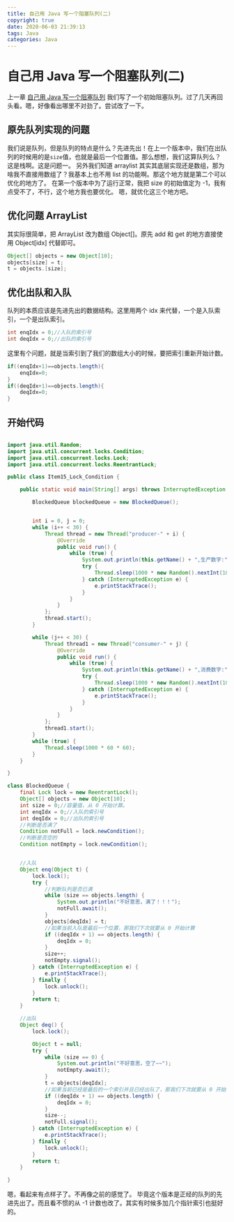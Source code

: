 ```yaml
---
title: 自己用 Java 写一个阻塞队列(二)
copyright: true
date: 2020-06-03 21:39:13
tags: Java
categories: Java
---
```


# 自己用 Java 写一个阻塞队列(二)

上一章 [自己用 Java 写一个阻塞队列](http://chenzhijun.me/2020/05/27/java-thread-lock-condition-blockqueue/) 我们写了一个初始阻塞队列。过了几天再回头看。嗯，好像看出哪里不对劲了。尝试改了一下。

## 原先队列实现的问题

我们说是队列，但是队列的特点是什么？先进先出！在上一个版本中，我们在出队列的时候用的是`size`值，也就是最后一个位置值。那么想想，我们这算队列么？这是栈啊。这是问题一。
另外我们知道 arraylist 其实其底层实现还是数组，那为啥我不直接用数组了？我基本上也不用 list 的功能啊。那这个地方就是第二个可以优化的地方了。
在第一个版本中为了运行正常，我把 size 的初始值定为 -1，我有点受不了，不行，这个地方我也要优化。
嗯，就优化这三个地方吧。

## 优化问题 ArrayList

其实际很简单，把 ArrayList 改为数组 Object[]。原先 add 和 get 的地方直接使用 Object[idx] 代替即可。

```java
Object[] objects = new Object[10];
objects[size] = t;
t = objects.[size];
```

## 优化出队和入队

队列的本质应该是先进先出的数据结构。这里用两个 idx 来代替，一个是入队索引，一个是出队索引。

```java
int enqIdx = 0;//入队的索引号
int deqIdx = 0;//出队的索引号
```
这里有个问题，就是当索引到了我们的数组大小的时候，要把索引重新开始计数。

```java
if((enqIdx+1)==objects.length){
    enqIdx=0;
}
if((deqIdx+1)==objects.length){
    deqIdx=0;
}
```

## 开始代码

<!--more-->
```java

import java.util.Random;
import java.util.concurrent.locks.Condition;
import java.util.concurrent.locks.Lock;
import java.util.concurrent.locks.ReentrantLock;

public class Item15_Lock_Condition {

    public static void main(String[] args) throws InterruptedException {

        BlockedQueue blockedQueue = new BlockedQueue();


        int i = 0, j = 0;
        while (i++ < 30) {
            Thread thread = new Thread("producer-" + i) {
                @Override
                public void run() {
                    while (true) {
                        System.out.println(this.getName() + ",生产数字:" + blockedQueue.enq(new Random().nextInt(10)));
                        try {
                            Thread.sleep(1000 * new Random().nextInt(10));
                        } catch (InterruptedException e) {
                            e.printStackTrace();
                        }
                    }
                }
            };
            thread.start();
        }

        while (j++ < 30) {
            Thread thread1 = new Thread("consumer-" + j) {
                @Override
                public void run() {
                    while (true) {
                        System.out.println(this.getName() + ",消费数字:" + blockedQueue.deq());
                        try {
                            Thread.sleep(1000 * new Random().nextInt(10));
                        } catch (InterruptedException e) {
                            e.printStackTrace();
                        }
                    }
                }
            };
            thread1.start();
        }
        while (true) {
            Thread.sleep(1000 * 60 * 60);
        }
    }

}

class BlockedQueue {
    final Lock lock = new ReentrantLock();
    Object[] objects = new Object[10];
    int size = 0;//容量值，从 0 开始计算。
    int enqIdx = 0;//入队的索引号
    int deqIdx = 0;//出队的索引号
    //判断是否满了
    Condition notFull = lock.newCondition();
    //判断是否空的
    Condition notEmpty = lock.newCondition();


    //入队
    Object enq(Object t) {
        lock.lock();
        try {
            //判断队列是否已满
            while (size == objects.length) {
                System.out.println("不好意思，满了！！！");
                notFull.await();
            }
            objects[deqIdx] = t;
            //如果当前入队是最后一个位置，那我们下次就要从 0 开始计算
            if ((deqIdx + 1) == objects.length) {
                deqIdx = 0;
            }
            size++;
            notEmpty.signal();
        } catch (InterruptedException e) {
            e.printStackTrace();
        } finally {
            lock.unlock();
        }
        return t;
    }

    //出队
    Object deq() {
        lock.lock();

        Object t = null;
        try {
            while (size == 0) {
                System.out.println("不好意思，空了~~");
                notEmpty.await();
            }
            t = objects[deqIdx];
            //如果当前已经是最后的一个索引并且已经出队了，那我们下次就要从 0 开始计算
            if ((deqIdx + 1) == objects.length) {
                deqIdx = 0;
            }
            size--;
            notFull.signal();
        } catch (InterruptedException e) {
            e.printStackTrace();
        } finally {
            lock.unlock();
        }
        return t;
    }

}
```

嗯，看起来有点样子了。不再像之前的感觉了。 毕竟这个版本是正经的队列的先进先出了。而且看不惯的从 -1 计数也改了。其实有时候多加几个指针索引也挺好的。